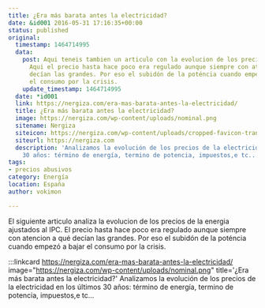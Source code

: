 ```yaml
---
title: ¿Era más barata antes la electricidad?
date: &id001 2016-05-31 17:16:35+00:00
status: published
original:
  timestamp: 1464714995
  data:
    post: Aqui teneis tambien un articulo con la evolucion de los precios de la energia.
      Aqui el precio hasta hace poco era regulado aunque siempre con atencion a qué
      decían las grandes. Por eso el subidón de la poténcia cuando empezó a bajar
      el consumo por la crisis.
    update_timestamp: 1464714995
  date: *id001
  link: https://nergiza.com/era-mas-barata-antes-la-electricidad/
  title: ¿Era más barata antes la electricidad?
  image: https://nergiza.com/wp-content/uploads/nominal.png
  sitename: Nergiza
  siteicon: https://nergiza.com/wp-content/uploads/cropped-favicon-transparente-32x32.png
  siteurl: https://nergiza.com
  description: 'Analizamos la evolución de los precios de la electricidad en los últimos
    30 años: término de energía, termino de potencia, impuestos,e tc...'
tags:
- precios abusivos
category: Energía
location: España
author: vokimon

---
```


El siguiente articulo analiza la evolucion de los precios de la energia ajustados al IPC.
El precio hasta hace poco era regulado aunque siempre con atencion a qué decían las grandes.
Por eso el subidón de la poténcia cuando empezó a bajar el consumo por la crisis.

:::linkcard https://nergiza.com/era-mas-barata-antes-la-electricidad/ image="https://nergiza.com/wp-content/uploads/nominal.png" title='¿Era más barata antes la electricidad?'
    Analizamos la evolución de los precios de la electricidad en los últimos 30 años: término de energía, termino de potencia, impuestos,e tc...

